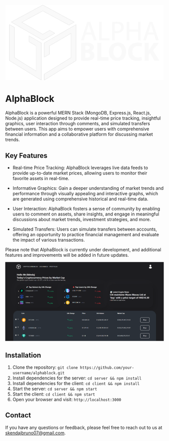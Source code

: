 ![AlphaBlock Logo](logo.png)

# AlphaBlock

AlphaBlock is a powerful MERN Stack (MongoDB, Express.js, React.js, Node.js) application designed to provide real-time price tracking, insightful graphics, user interaction through comments, and simulated transfers between users. This app aims to empower users with comprehensive financial information and a collaborative platform for discussing market trends.

## Key Features

- Real-time Price Tracking: AlphaBlock leverages live data feeds to provide up-to-date market prices, allowing users to monitor their favorite assets in real-time.

- Informative Graphics: Gain a deeper understanding of market trends and performance through visually appealing and interactive graphs, which are generated using comprehensive historical and real-time data.

- User Interaction: AlphaBlock fosters a sense of community by enabling users to comment on assets, share insights, and engage in meaningful discussions about market trends, investment strategies, and more.

- Simulated Transfers: Users can simulate transfers between accounts, offering an opportunity to practice financial management and evaluate the impact of various transactions.

Please note that AlphaBlock is currently under development, and additional features and improvements will be added in future updates.

![AlphaBlock Screenshot](screenshot.png)

## Installation

1. Clone the repository: `git clone https://github.com/your-username/alphablock.git`
2. Install dependencies for the server: `cd server && npm install`
3. Install dependencies for the client: `cd client && npm install`
4. Start the server: `cd server && npm start`
5. Start the client: `cd client && npm start`
6. Open your browser and visit: `http://localhost:3000`

## Contact

If you have any questions or feedback, please feel free to reach out to us at [skendajbruno07@gmail.com](mailto:skendajbruno07@gmail.com).
